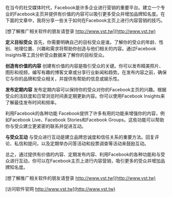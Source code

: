 在当今的社交媒体时代，Facebook是许多企业进行营销的重要平台。建立一个专业的Facebook主页并提供有价值的内容可以吸引更多受众并增加品牌知名度。在下面的文章中，我将分享一些关于如何在Facebook主页上进行内容营销的技巧。

[想了解推广相关软件的朋友请登录 http://www.vst.tw](http://www.vst.tw)

**定义目标受众**
首先，你需要明确自己的目标受众是谁。了解你的受众的年龄、性别、地理位置、兴趣和需求将帮助你创造与他们相关的内容。通过Facebook Insights等工具分析受众数据来了解你的目标受众。

**创造有价值的内容**
创建有价值的内容是吸引受众的关键。你可以发布精美照片、图形和视频，编写有趣的博客文章或分享行业新闻和趋势。在发布内容之前，确保它与你的品牌和受众相关，并提供有帮助的信息或娱乐性。

**发布定期内容**
发布定期内容可以保持你的受众对你的Facebook主页的兴趣。根据受众的活跃度和日常浏览时间表定期更新内容。你可以使用Facebook Insights来了解最佳发布时间和频率。

利用Facebook的各种功能
Facebook提供了许多有用的功能来增强你的内容，例如Facebook Live、Facebook Stories和Facebook Groups。这些功能可以帮助你与受众建立更紧密的联系并促进互动。

**与受众互动**
与受众进行互动是建立品牌忠诚度和信任关系的重要方法。回复评论、私信和提问，以及定期举办问答活动和投票调查等活动来鼓励互动。

总之，通过提供有价值的内容、定期发布内容、利用Facebook的各种功能和与受众进行互动，你可以在Facebook主页上进行内容营销，吸引更多的受众并增加品牌知名度。

[想了解推广相关软件的朋友请登录 http://www.vst.tw](http://www.vst.tw)


[访问软件官网 http://www.vst.tw](http://www.vst.tw)
